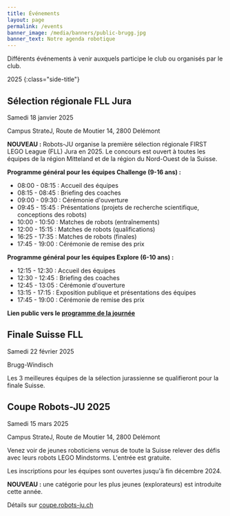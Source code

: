 ```yaml
---
title: Événements
layout: page
permalink: /events
banner_image: /media/banners/public-brugg.jpg
banner_text: Notre agenda robotique
---
```


Différents événements à venir auxquels participe le club ou organisés par le club.

2025
{:class="side-title"}

## Sélection régionale FLL Jura

<i class="fa fa-calendar"></i> Samedi 18 janvier 2025

<i class="fa fa-map-marker"></i> Campus StrateJ, Route de Moutier 14, 2800 Delémont

**NOUVEAU :** Robots-JU organise la première sélection régionale FIRST LEGO League (FLL) Jura en 2025.
Le concours est ouvert à toutes les équipes de la région Mitteland et de la région du Nord-Ouest de la Suisse.

**Programme général pour les équipes Challenge (9-16 ans) :**
- 08:00 - 08:15 : Accueil des équipes
- 08:15 - 08:45 : Briefing des coaches
- 09:00 - 09:30 : Cérémonie d'ouverture
- 09:45 - 15:45 : Présentations (projets de recherche scientifique, conceptions des robots)
- 10:00 - 10:50 : Matches de robots (entraînements)
- 12:00 - 15:15 : Matches de robots (qualifications)
- 16:25 - 17:35 : Matches de robots (finales)
- 17:45 - 19:00 : Cérémonie de remise des prix

**Programme général pour les équipes Explore (6-10 ans) :**
- 12:15 - 12:30 : Accueil des équipes
- 12:30 - 12:45 : Briefing des coaches
- 12:45 - 13:05 : Cérémonie d'ouverture
- 13:15 - 17:15 : Exposition publique et présentations des équipes
- 17:45 - 19:00 : Cérémonie de remise des prix

**Lien public vers le [programme de la journée](https://planning.hands-on-technology.org/public/jura)**

## Finale Suisse FLL

<i class="fa fa-calendar"></i> Samedi 22 février 2025

<i class="fa fa-map-marker"></i> Brugg-Windisch

Les 3 meilleures équipes de la sélection jurassienne se qualifieront pour la finale Suisse.

## Coupe Robots-JU 2025

<i class="fa fa-calendar"></i> Samedi 15 mars 2025

<i class="fa fa-map-marker"></i> Campus StrateJ, Route de Moutier 14, 2800 Delémont

Venez voir de jeunes roboticiens venus de toute la Suisse relever des défis avec leurs robots LEGO Mindstorms.
L'entrée est gratuite.

Les inscriptions pour les équipes sont ouvertes jusqu'à fin décembre 2024.

**NOUVEAU :** une catégorie pour les plus jeunes (explorateurs) est introduite cette année.

Détails sur [coupe.robots-ju.ch](https://coupe.robots-ju.ch/)

